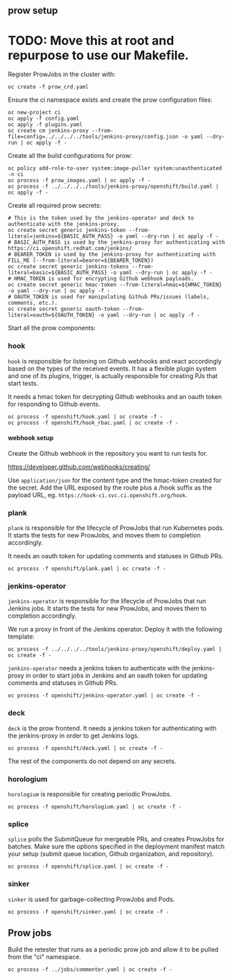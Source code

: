 ## prow setup

# TODO: Move this at root and repurpose to use our Makefile.

Register ProwJobs in the cluster with:
```
oc create -f prow_crd.yaml
```

Ensure the ci namespace exists and create the prow configuration files:
```
oc new-project ci
oc apply -f config.yaml
oc apply -f plugins.yaml
oc create cm jenkins-proxy --from-file=config=../../../../tools/jenkins-proxy/config.json -o yaml --dry-run | oc apply -f -
```

Create all the build configurations for prow:
```
oc policy add-role-to-user system:image-puller system:unauthenticated -n ci
oc process -f prow_images.yaml | oc apply -f -
oc process -f ../../../../tools/jenkins-proxy/openshift/build.yaml | oc apply -f -
```

Create all required prow secrets:
```
# This is the token used by the jenkins-operator and deck to authenticate with the jenkins-proxy.
oc create secret generic jenkins-token --from-literal=jenkins=${BASIC_AUTH_PASS} -o yaml --dry-run | oc apply -f -
# BASIC_AUTH_PASS is used by the jenkins-proxy for authenticating with https://ci.openshift.redhat.com/jenkins/
# BEARER_TOKEN is used by the jenkins-proxy for authenticating with FILL_ME (--from-literal=bearer=${BEARER_TOKEN})
oc create secret generic jenkins-tokens --from-literal=basic=${BASIC_AUTH_PASS} -o yaml --dry-run | oc apply -f -
# HMAC_TOKEN is used for encrypting Github webhook payloads.
oc create secret generic hmac-token --from-literal=hmac=${HMAC_TOKEN} -o yaml --dry-run | oc apply -f -
# OAUTH_TOKEN is used for manipulating Github PRs/issues (labels, comments, etc.).
oc create secret generic oauth-token --from-literal=oauth=${OAUTH_TOKEN} -o yaml --dry-run | oc apply -f -
```

Start all the prow components:

### hook

`hook` is responsible for listening on Github webhooks and react accordingly
based on the types of the received events. It has a flexible plugin system
and one of its plugins, trigger, is actually responsible for creating PJs
that start tests.

It needs a hmac token for decrypting Github webhooks and an oauth token for
responding to Github events.
```
oc process -f openshift/hook.yaml | oc create -f -
oc process -f openshift/hook_rbac.yaml | oc create -f -
```

#### webhook setup

Create the Github webhook in the repository you want to run tests for.

https://developer.github.com/webhooks/creating/

Use `application/json` for the content type and the hmac-token created
for the secret. Add the URL exposed by the route plus a /hook suffix as
the payload URL, eg. `https://hook-ci.svc.ci.openshift.org/hook`.

### plank

`plank` is responsible for the lifecycle of ProwJobs that run Kubernetes pods.
It starts the tests for new ProwJobs, and moves them to completion accordingly.

It needs an oauth token for updating comments and statuses in Github PRs.
```
oc process -f openshift/plank.yaml | oc create -f -
```

### jenkins-operator

`jenkins-operator` is responsible for the lifecycle of ProwJobs that run Jenkins jobs.
It starts the tests for new ProwJobs, and moves them to completion accordingly.

We run a proxy in front of the Jenkins operator. Deploy it with the following template:
```
oc process -f ../../../../tools/jenkins-proxy/openshift/deploy.yaml | oc create -f -
```

`jenkins-operator` needs a jenkins token to authenticate with the jenkins-proxy in
order to start jobs in Jenkins and an oauth token for updating comments and statuses
in Github PRs.
```
oc process -f openshift/jenkins-operator.yaml | oc create -f -
```

### deck

`deck` is the prow frontend. It needs a jenkins token for authenticating with the
jenkins-proxy in order to get Jenkins logs.
```
oc process -f openshift/deck.yaml | oc create -f -
```

The rest of the components do not depend on any secrets.

### horologium

`horologium` is responsible for creating periodic ProwJobs.
```
oc process -f openshift/horologium.yaml | oc create -f -
```

### splice

`splice` polls the SubmitQueue for mergeable PRs, and creates ProwJobs for batches.
Make sure the options specified in the deployment manifest match your setup
(submit queue location, Github organization, and repository).
```
oc process -f openshift/splice.yaml | oc create -f -
```

### sinker

`sinker` is used for garbage-collecting ProwJobs and Pods.
```
oc process -f openshift/sinker.yaml | oc create -f -
```


## Prow jobs

Build the retester that runs as a periodic prow job and allow it to be pulled
from the "ci" namespace.

```
oc process -f ../jobs/commenter.yaml | oc create -f -
```